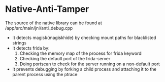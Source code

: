 # Native-Anti-Tamper
The source of the native library can be found at /app/src/main/jni/anti_debug.cpp  
- It detects magisk(magiskhide) by checking mount paths for blacklisted strings   
- It detects frida by:  
  1. Checking the memory map of the process for frida keyword
  2. Checking the default port of the frida-server
  3. Doing portscan to check for the server running on a non-default port
- It prevents debugging by forking a child process and attaching it to the parent process using the ptrace
